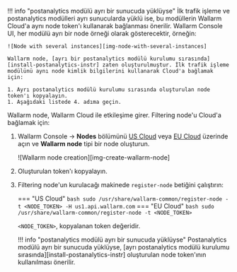 !!! info "postanalytics modülü ayrı bir sunucuda yüklüyse"
    İlk trafik işleme ve postanalytics modülleri ayrı sunucularda yüklü ise, bu modüllerin Wallarm Cloud'a aynı node token'ı kullanarak bağlanması önerilir. Wallarm Console UI, her modülü ayrı bir node örneği olarak gösterecektir, örneğin:

    ![Node with several instances][img-node-with-several-instances]

    Wallarm node, [ayrı bir postanalytics modülü kurulumu sırasında][install-postanalytics-instr] zaten oluşturulmuştur. İlk trafik işleme modülünü aynı node kimlik bilgilerini kullanarak Cloud'a bağlamak için:

    1. Ayrı postanalytics modülü kurulumu sırasında oluşturulan node token'ı kopyalayın.
    1. Aşağıdaki listede 4. adıma geçin.

Wallarm node, Wallarm Cloud ile etkileşime girer. Filtering node'u Cloud'a bağlamak için:

1. Wallarm Console → **Nodes** bölümünü [US Cloud](https://us1.my.wallarm.com/nodes) veya [EU Cloud](https://my.wallarm.com/nodes) üzerinde açın ve **Wallarm node** tipi bir node oluşturun.

    ![Wallarm node creation][img-create-wallarm-node]
1. Oluşturulan token'ı kopyalayın.
1. Filtering node'un kurulacağı makinede `register-node` betiğini çalıştırın:
    
    === "US Cloud"
        ``` bash
        sudo /usr/share/wallarm-common/register-node -t <NODE_TOKEN> -H us1.api.wallarm.com
        ```
    === "EU Cloud"
        ``` bash
        sudo /usr/share/wallarm-common/register-node -t <NODE_TOKEN>
        ```
    
    `<NODE_TOKEN>`, kopyalanan token değeridir.

    !!! info "postanalytics modülü ayrı bir sunucuda yüklüyse"
        Postanalytics modülü ayrı bir sunucuda yüklüyse, [ayrı postanalytics modülü kurulumu sırasında][install-postanalytics-instr] oluşturulan node token'ının kullanılması önerilir.